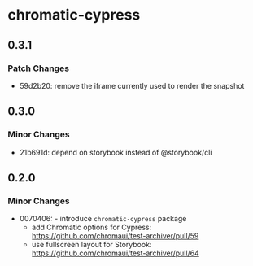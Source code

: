 # chromatic-cypress

## 0.3.1

### Patch Changes

- 59d2b20: remove the iframe currently used to render the snapshot

## 0.3.0

### Minor Changes

- 21b691d: depend on storybook instead of @storybook/cli

## 0.2.0

### Minor Changes

- 0070406: - introduce `chromatic-cypress` package
  - add Chromatic options for Cypress: https://github.com/chromaui/test-archiver/pull/59
  - use fullscreen layout for Storybook: https://github.com/chromaui/test-archiver/pull/64
